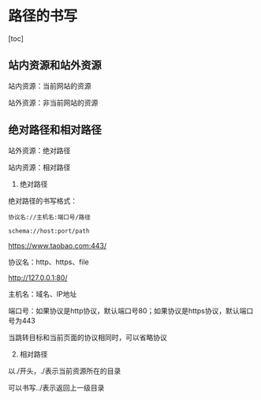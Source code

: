 # 路径的书写
 
[toc]

## 站内资源和站外资源

站内资源：当前网站的资源

站外资源：非当前网站的资源

## 绝对路径和相对路径

站外资源：绝对路径

站内资源：相对路径

1. 绝对路径

绝对路径的书写格式：

```
协议名://主机名:端口号/路径

schema://host:port/path
```

https://www.taobao.com:443/

协议名：http、https、file

http://127.0.0.1:80/

主机名：域名、IP地址

端口号：如果协议是http协议，默认端口号80；如果协议是https协议，默认端口号为443

当跳转目标和当前页面的协议相同时，可以省略协议

2. 相对路径

以./开头，./表示当前资源所在的目录

可以书写../表示返回上一级目录